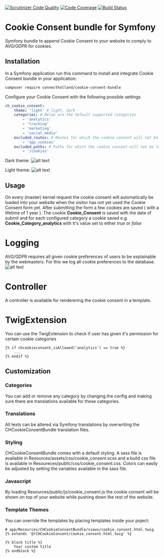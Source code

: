 [![Scrutinizer Code Quality](https://scrutinizer-ci.com/g/ConnectHolland/cookie-consent-bundle/badges/quality-score.png?b=master&s=15b793ae2474fa313d343c43f30ce4f9aa594f00)](https://scrutinizer-ci.com/g/ConnectHolland/cookie-consent-bundle/?branch=master)
[![Code Coverage](https://scrutinizer-ci.com/g/ConnectHolland/cookie-consent-bundle/badges/coverage.png?b=master&s=d8e84bcf2e3e5bed47d4c6aa4702f246de74dbdf)](https://scrutinizer-ci.com/g/ConnectHolland/cookie-consent-bundle/?branch=master)
[![Build Status](https://scrutinizer-ci.com/g/ConnectHolland/cookie-consent-bundle/badges/build.png?b=master&s=bcccde957df75df8622fa346ba348dee002efebb)](https://scrutinizer-ci.com/g/ConnectHolland/cookie-consent-bundle/build-status/master)


# Cookie Consent bundle for Symfony
Symfony bundle to append Cookie Consent to your website to comply to AVG/GDPR for cookies.

## Installation
In a Symfony application run this command to install and integrate Cookie Consent bundle in your application:
```bash
composer require connectholland/cookie-consent-bundle
```

Configure your Cookie Consent with the following possible settings
```yaml
ch_cookie_consent:
    theme: 'light' # light, dark
    categories: # Below are the default supported categories
        - 'analytics'
        - 'tracking'
        - 'marketing'
        - 'social_media'
    excluded_routes: # Routes for which the cookie consent will not be loaded
        - 'app_cookies'
    excluded_paths: # Paths for which the cookie consent will not be loaded
        - '/cookies'
```
Dark theme:
![alt text](https://raw.githubusercontent.com/ConnectHolland/cookie-consent-bundle/master/doc/dark_theme.png)

Light theme:
![alt text](https://raw.githubusercontent.com/ConnectHolland/cookie-consent-bundle/master/doc/light_theme.png)

## Usage
On every (master) kernel request the cookie consent will automatically be loaded into your website when the visitor has not yet used the Cookie Consent form yet. After submitting the form a few cookies are saved ( with a lifetime of 1 year ). The cookie **Cookie_Consent** is saved with the date of submit and for each configured category a cookie saved e.g. **Cookie_Category_analytics** with it's value set to either *true* or *false*

# Logging
AVG/GDPR requires all given cookie preferences of users to be explainable by the webmasters. For this we log all cookie preferences to the database.
![alt text](https://raw.githubusercontent.com/ConnectHolland/cookie-consent-bundle/master/doc/log.png)

# Controller
A controller is available for renderering the cookie consent in a template.

# TwigExtension
You can use the TwigExtension to check if user has given it's permission for certain cookie categories
```twig
{% if chcookieconsent_isAllowed('analytics') == true %}
    ...
{% endif %}
```

## Customization
### Categories
You can add or remove any category by changing the config and making sure there are translations available for these categories.

### Translations
All texts can be altered via Symfony translations by overwriting the CHCookieConsentBundle translation files.

### Styling
CHCookieConsentBundle comes with a default styling. A sass file is available in Resources/assets/css/cookie_consent.scss and a build css file is available in Resoureces/public/css/cookie_consent.css. Colors can easily be adjusted by setting the variables available in the sass file.

### Javascript
By loading Resources/public/js/cookie_consent.js the cookie consent will be shown on top of your website while pushing down the rest of the website.

### Template Themes
You can override the templates by placing templates inside your poject:

```twig
# app/Resources/CHCookieConsentBundle/views/cookie_consent.html.twig
{% extends '@!CHCookieConsent/cookie_consent.html.twig' %}

{% block title %}
    Your custom title
{% endblock %}
```
